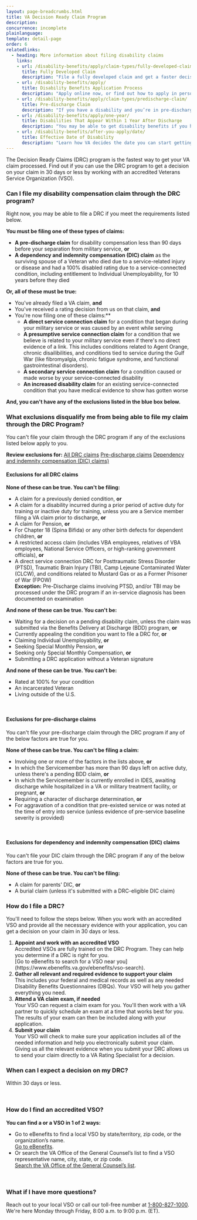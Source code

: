 ```yaml
---
layout: page-breadcrumbs.html
title: VA Decision Ready Claim Program
description: 
concurrence: incomplete
plainlanguage: 
template: detail-page
order: 6
relatedlinks:
  - heading: More information about filing disability claims
    links:
    - url: /disability-benefits/apply/claim-types/fully-developed-claim/
      title: Fully Developed Claim 
      description: "File a fully developed claim and get a faster decision on your disability benefits claim."
    - url: /disability-benefits/apply/
      title: Disability Benefits Application Process
      description: "Apply online now, or find out how to apply in person, by mail, or with the help of a trained professional."
    - url: /disability-benefits/apply/claim-types/predischarge-claim/
      title: Pre-discharge Claim
      description: "If you have a disability and you’re in pre-discharge status right now, you can file a pre-discharge disability claim 180 to 90 days before you leave the military."
    - url: /disability-benefits/apply/one-year/
      title: Disabilities That Appear Within 1 Year After Discharge
      description: "You may be able to get disability benefits if you have an illness that started within a year after you were discharged from service."
    - url: /disability-benefits/after-you-apply/date/
      title: Effective Date of Disability 
      description: "Learn how VA decides the date you can start getting your disability benefits. "
---
```

<div itemscope itemtype="http://schema.org/FAQPage">
<div itemprop="description" class="va-introtext">
The Decision Ready Claims (DRC) program is the fastest way to get your VA claim processed. Find out if you can use the DRC program to get a decision on your claim in 30 days or less by working with an accredited Veterans Service Organization (VSO).
</div>


<div class="feature" markdown="1">
<div class="feature" markdown="0" itemscope itemtype="http://schema.org/Question">
<h3 itemprop="name">Can I file my disability compensation claim through the DRC program?</h3>
<div itemprop="acceptedAnswer" itemscope itemtype="http://schema.org/Answer">
<div itemprop="text">

Right now, you may be able to file a DRC if you meet the requirements listed below.

**You must be filing one of these types of claims:**
- **A pre-discharge claim** for disability compensation less than 90 days before your separation from military service, **or**
- **A dependency and indemnity compensation (DIC) claim** as the surviving spouse of a Veteran who died due to a service-related injury or disease and had a 100% disabled rating due to a service-connected condition, including entitlement to Individual Unemployability, for 10 years before they died

**Or, all of these must be true:**
- You've already filed a VA claim, **and**
- You've received a rating decision from us on that claim, **and**
- You're now filing one of these claims:**
  - **A direct service connection claim** for a condition that began during your military service or was caused by an event while serving
  - **A presumptive service connection claim** for a condition that we believe is related to your military service even if there's no direct evidence of a link. This includes conditions related to Agent Orange, chronic disailibilities, and conditions tied to service during the Gulf War (like fibromyalgia, chronic fatigue syndrome, and functional gastrointestinal disorders).
  - **A secondary service connection claim** for a condition caused or made worse by your service-connected disability
  - **An increased disability claim** for an existing service-connected condition that you have medical evidence to show has gotten worse

**And, you can't have any of the exclusions listed in the blue box below.**

</div>
</div>
</div>
</div>

<div class="feature" markdown="1">
<h3 itemprop="name">What exclusions disqualify me from being able to file my claim through the DRC Program?</h3>
<div itemprop="acceptedAnswer" itemscope itemtype="http://schema.org/Answer">
<div itemprop="text">

You can't file your claim through the DRC program if any of the exclusions listed below apply to you.

**Review exclusions for:**
[All DRC claims](#all)
[Pre-discharge claims](#pre-discharge)
[Dependency and indemnity compensation (DIC) claims)](#dic)

<span id="all"></span>
<h4>Exclusions for all DRC claims</h4>

**None of these can be true. You can't be filing:**
- A claim for a previously denied condition, **or**
- A claim for a disability incurred during a prior period of active duty for training or inactive duty for training, unless you are a Service member filing a VA claim prior to discharge, **or**
- A claim for Pension, **or**
- For Chapter 18 (Spina Bifida) or any other birth defects for dependent children, **or**
- A restricted access claim (includes VBA employees, relatives of VBA employees, National Service Officers, or high-ranking government officials), **or**
- A direct service connection DRC for Posttraumatic Stress Disorder (PTSD), Traumatic Brain Injury (TBI), Camp Lejeune Contaminated Water (CLCW), and conditions related to Mustard Gas or as a Former Prisoner of War (FPOW)<br>
**Exception:** Pre-Discharge claims involving PTSD, and/or TBI may be processed under the DRC program if an in-service diagnosis has been documented on examination

**And none of these can be true. You can't be:**
- Waiting for a decision on a pending disability claim, unless the claim was submitted via the Benefits Delivery at Discharge (BDD) program, **or**
- Currently appealing the condition you want to file a DRC for, **or**
- Claiming Individual Unemployability, **or**
- Seeking Special Monthly Pension, **or**
- Seeking only Special Monthly Compensation, **or**
- Submitting a DRC application without a Veteran signature

**And none of these can be true. You can't be:**
- Rated at 100% for your condition
- An incarcerated Veteran
- Living outside of the U.S.

<br>

<span id="pre-discharge"></span>
<h4>Exclusions for pre-discharge claims</h4>

You can't file your pre-discharge claim through the DRC program if any of the below factors are true for you.

**None of these can be true. You can't be filing a claim:**
- Involving one or more of the factors in the lists above, **or**
- In which the Servicemember has more than 90 days left on active duty, unless there's a pending BDD claim, **or**
- In which the Servicemember is currently enrolled in IDES, awaiting discharge while hospitalized in a VA or military treatment facility, or pregnant, **or**
- Requiring a character of discharge determination, **or**
- For aggravation of a condition that pre-existed service or was noted at the time of entry into service (unless evidence of pre-service baseline severity is provided)

<br>

<span id="dic"></span>
<h4>Exclusions for dependency and indemnity compensation (DIC) claims</h4>

You can't file your DIC claim through the DRC program if any of the below factors are true for you.

**None of these can be true. You can't be filing:**
- A claim for parents' DIC, **or**
- A burial claim (unless it's submitted with a DRC-eligible DIC claim)

</div>
</div>
</div>
</div>

### How do I file a DRC?

You'll need to follow the steps below. When you work with an accredited VSO and provide all the necessary evidence with your application, you can get a decision on your claim in 30 days or less.

<ol class="process">
  <li class="process-step list-one"><strong>Appoint and work with an accredited VSO</strong><br>
    Accredited VSOs are fully trained on the DRC Program. They can help you determine if a DRC is right for you.<br>
    [Go to eBenefits to search for a VSO near you](https://www.ebenefits.va.gov/ebenefits/vso-search).
    </li>  
  <li class="process-step list-two"><strong>Gather all relevant and required evidence to support your claim</strong><br>
    This includes your federal and medical records as well as any needed Disability Benefits Questionnaires (DBQs). Your VSO will help you gather everything you need.
    </li>
  <li class="process-step list-three"><strong>Attend a VA claim exam, if needed</strong><br>
    Your VSO can request a claim exam for you. You'll then work with a VA partner to quickly schedule an exam at a time that works best for you. The results of your exam can then be included along with your application.
    </li>
  <li class="process-step list-three"><strong>Submit your claim</strong><br>
    Your VSO will check to make sure your application includes all of the needed information and help you electronically submit your claim. Giving us all the relevant evidence when you submit your DRC allows us to send your claim directly to a VA Rating Specialist for a decision.
    </li>  
</ol>

### When can I expect a decision on my DRC?

Within 30 days or less.

<br>

### How do I find an accredited VSO?

**You can find a or a VSO in 1 of 2 ways:**

- Go to eBenefits to find a local VSO by state/territory, zip code, or the organization’s name.<br> 
[Go to eBenefits](https://www.ebenefits.va.gov/ebenefits/vso-search).
- Or search the VA Office of the General Counsel’s list to find a VSO representative name, city, state, or zip code.<br> 
[Search the VA Office of the General Counsel’s list](https://www.va.gov/ogc/apps/accreditation/index.asp).

<br>

### What if I have more questions?

Reach out to your local VSO or call our toll-free number at <a href="tel:+1phonenumber">1-800-827-1000</a>. We're here Monday through Friday, 8:00 a.m. to 9:00 p.m. (ET).

